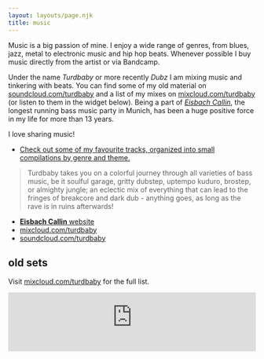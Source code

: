 ```yaml
---
layout: layouts/page.njk
title: music
---
```


Music is a big passion of mine. I enjoy a wide range of genres, from blues, jazz, metal to electronic music and hip hop beats. Whenever possible I buy music directly from the artist or via Bandcamp.

Under the name _Turdbaby_ or more recently _Dubz_ I am mixing music and tinkering with beats. You can find some of my old material on [soundcloud.com/turdbaby](https://soundcloud.com/turdbaby) and a list of my mixes on [mixcloud.com/turdbaby](https://www.mixcloud.com/turdbaby/) (or listen to them in the widget below).
Being a part of [_Eisbach Callin_](https://eisbachcallin.com/), the longest running bass music party in Munich, has been a huge positive force in my life for more than 13 years.

I love sharing music!

- [Check out some of my favourite tracks, organized into small compilations by genre and theme.](../blog/5tracks)

> Turdbaby takes you on a colorful journey through all varieties of bass music, be it soulful garage, gritty dubstep, uptempo kuduro, brostep, or almighty jungle; an eclectic mix of everything that can lead to the fringes of breakcore and dark dub - anything goes, as long as the rave is in ruins afterwards!

- [**Eisbach Callin** website](https://eisbachcallin.com/)
- [mixcloud.com/turdbaby](https://www.mixcloud.com/turdbaby/)
- [soundcloud.com/turdbaby](https://soundcloud.com/turdbaby)

## old sets

Visit [mixcloud.com/turdbaby](https://www.mixcloud.com/turdbaby/) for the full list.

<iframe width="100%" height="120" src="https://player-widget.mixcloud.com/widget/iframe/?hide_cover=1&light=1&hide_artwork=1&feed=%2Fturdbaby%2F" frameborder="0" ></iframe>
